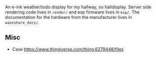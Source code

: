 An e-ink weather/todo display for my hallway, so halldisplay. Server side rendering code lives in `render/` and esp firmware lives in `esp/`. The documentation for the hardware from the manufacturer lives in `waveshare_docs/`.

## Misc

- Case https://www.thingiverse.com/thing:6279448/files
